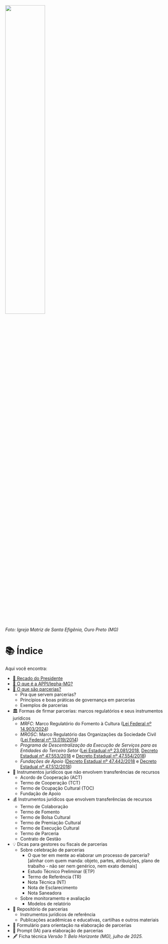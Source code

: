 <img src="https://github.com/user-attachments/assets/057d28f0-49d2-4ae5-be0c-ade12d75867b" width="50%">

_Foto: Igreja Matriz de Santa Efigênia, Ouro Preto (MG)_

# 📚 Índice
Aqui você encontra:

- [📣 Recado do Presidente](paginas/recado/README.md)
- [🙋 O que é a APPI/Iepha-MG?](paginas/appi/README.md)
- [🤝 O que são parcerias?](paginas/parcerias/README.md)
   - Pra que servem parcerias?
   - Princípios e boas práticas de governança em parcerias
   - Exemplos de parcerias
- 🏛️ Formas de firmar parcerias: marcos regulatórios e seus instrumentos jurídicos
   - _MRFC_: Marco Regulatório do Fomento à Cultura ([Lei Federal nº 14.903/2024](http://legislacao.planalto.gov.br/legisla/legislacao.nsf/Viw_Identificacao/lei%2014.903-2024?OpenDocument))
   - _MROSC_: Marco Regulatório das Organizações da Sociedade Civil ([Lei Federal nº 13.019/2014](https://www.planalto.gov.br/ccivil_03/_ato2011-2014/2014/lei/L13019compilado.htm))
   - _Programa de Descentralização da Execução de Serviços para as Entidades do Terceiro Setor_ ([Lei Estadual nº 23.081/2018](https://www.almg.gov.br/legislacao-mineira/LEI/23081/2018/), [Decreto Estadual nº 47.553/2018](https://www.almg.gov.br/consulte/legislacao/completa/completa.html?num=47553&ano=2018&tipo=DEC) e [Decreto Estadual nº 47.554/2018](https://www.almg.gov.br/consulte/legislacao/completa/completa.html?num=47554&ano=2018&tipo=DEC))
   - _Fundações de Apoio_ ([Decreto Estadual nº 47.442/2018](https://www.almg.gov.br/consulte/legislacao/completa/completa.html?tipo=DEC&num=47442&comp=&ano=2018) e [Decreto Estadual nº 47.512/2018](https://www.almg.gov.br/consulte/legislacao/completa/completa.html?tipo=DEC&num=47512&comp=&ano=2018))
- 🚀 Instrumentos jurídicos que não envolvem transferências de recursos
   - Acordo de Cooperação (ACT)
   - Termo de Cooperação (TCT)
   - Termo de Ocupação Cultural (TOC)
   - Fundação de Apoio
- 💰 Instrumentos jurídicos que envolvem transferências de recursos
   - Termo de Colaboração
   - Termo de Fomento
   - Termo de Bolsa Cultural
   - Termo de Premiação Cultural
   - Termo de Execução Cultural
   - Termo de Parceria
   - Contrato de Gestão
- 💡 Dicas para gestores ou fiscais de parcerias
   - Sobre celebração de parcerias
      - O que ter em mente ao elaborar um processo de parceria? [alinhar com quem manda: objeto, partes, atribuições, plano de trabalho  - não ser nem genérico, nem exato demais]
      - Estudo Técnico Preliminar (ETP)
      - Termo de Referência (TR)
      - Nota Técnica (NT)
      - Nota de Esclarecimento
      - Nota Saneadora
   - Sobre monitoramento e avaliação
      - Modelos de relatório
- 📖 Repositório de parcerias
   - Instrumentos jurídicos de referência
   - Publicações acadêmicas e educativas, cartilhas e outros materiais
- 🏁 Formulário para orientação na elaboração de parcerias
- 🤖 Prompt (IA) para elaboração de parcerias
- 🖋️ Ficha técnica
_Versão 1: Belo Horizonte (MG), julho de 2025._
